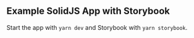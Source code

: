 ## Example SolidJS App with Storybook

Start the app with `yarn dev` and Storybook with `yarn storybook`.
